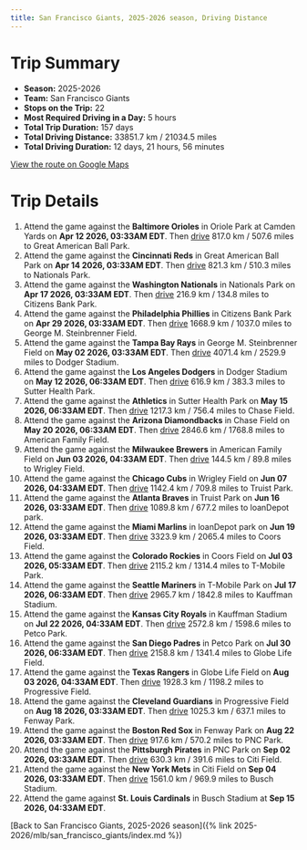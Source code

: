 ```yaml
---
title: San Francisco Giants, 2025-2026 season, Driving Distance
---
```


# Trip Summary
- **Season:** 2025-2026
- **Team:** San Francisco Giants
- **Stops on the Trip:** 22
- **Most Required Driving in a Day:** 5 hours
- **Total Trip Duration:** 157 days
- **Total Driving Distance:** 33851.7 km / 21034.5 miles
- **Total Driving Duration:** 12 days, 21 hours, 56 minutes

[View the route on Google Maps](https://www.google.com/maps/dir/Oriole+Park+at+Camden+Yards+Baltimore/Great+American+Ball+Park+Cincinnati/Nationals+Park+Washington/Citizens+Bank+Park+Philadelphia/George+M.+Steinbrenner+Field+Tampa/Dodger+Stadium+Los+Angeles/Sutter+Health+Park+Sacramento/Chase+Field+Phoenix/American+Family+Field+Milwaukee/Wrigley+Field+Chicago/Truist+Park+Atlanta/loanDepot+park+Miami/Coors+Field+Denver/T-Mobile+Park+Seattle/Kauffman+Stadium+Kansas+City/Petco+Park+San+Diego/Globe+Life+Field+Arlington/Progressive+Field+Cleveland/Fenway+Park+Boston/PNC+Park+Pittsburgh/Citi+Field+Flushing/Busch+Stadium+St.+Louis)

# Trip Details
1. Attend the game against the **Baltimore Orioles** in Oriole Park at Camden Yards on **Apr 12 2026, 03:33AM EDT**. Then [drive](https://www.google.com/maps/dir/Oriole+Park+at+Camden+Yards+Baltimore/Great+American+Ball+Park+Cincinnati) 817.0 km / 507.6 miles to Great American Ball Park.
2. Attend the game against the **Cincinnati Reds** in Great American Ball Park on **Apr 14 2026, 03:33AM EDT**. Then [drive](https://www.google.com/maps/dir/Great+American+Ball+Park+Cincinnati/Nationals+Park+Washington) 821.3 km / 510.3 miles to Nationals Park.
3. Attend the game against the **Washington Nationals** in Nationals Park on **Apr 17 2026, 03:33AM EDT**. Then [drive](https://www.google.com/maps/dir/Nationals+Park+Washington/Citizens+Bank+Park+Philadelphia) 216.9 km / 134.8 miles to Citizens Bank Park.
4. Attend the game against the **Philadelphia Phillies** in Citizens Bank Park on **Apr 29 2026, 03:33AM EDT**. Then [drive](https://www.google.com/maps/dir/Citizens+Bank+Park+Philadelphia/George+M.+Steinbrenner+Field+Tampa) 1668.9 km / 1037.0 miles to George M. Steinbrenner Field.
5. Attend the game against the **Tampa Bay Rays** in George M. Steinbrenner Field on **May 02 2026, 03:33AM EDT**. Then [drive](https://www.google.com/maps/dir/George+M.+Steinbrenner+Field+Tampa/Dodger+Stadium+Los+Angeles) 4071.4 km / 2529.9 miles to Dodger Stadium.
6. Attend the game against the **Los Angeles Dodgers** in Dodger Stadium on **May 12 2026, 06:33AM EDT**. Then [drive](https://www.google.com/maps/dir/Dodger+Stadium+Los+Angeles/Sutter+Health+Park+Sacramento) 616.9 km / 383.3 miles to Sutter Health Park.
7. Attend the game against the **Athletics** in Sutter Health Park on **May 15 2026, 06:33AM EDT**. Then [drive](https://www.google.com/maps/dir/Sutter+Health+Park+Sacramento/Chase+Field+Phoenix) 1217.3 km / 756.4 miles to Chase Field.
8. Attend the game against the **Arizona Diamondbacks** in Chase Field on **May 20 2026, 06:33AM EDT**. Then [drive](https://www.google.com/maps/dir/Chase+Field+Phoenix/American+Family+Field+Milwaukee) 2846.6 km / 1768.8 miles to American Family Field.
9. Attend the game against the **Milwaukee Brewers** in American Family Field on **Jun 03 2026, 04:33AM EDT**. Then [drive](https://www.google.com/maps/dir/American+Family+Field+Milwaukee/Wrigley+Field+Chicago) 144.5 km / 89.8 miles to Wrigley Field.
10. Attend the game against the **Chicago Cubs** in Wrigley Field on **Jun 07 2026, 04:33AM EDT**. Then [drive](https://www.google.com/maps/dir/Wrigley+Field+Chicago/Truist+Park+Atlanta) 1142.4 km / 709.8 miles to Truist Park.
11. Attend the game against the **Atlanta Braves** in Truist Park on **Jun 16 2026, 03:33AM EDT**. Then [drive](https://www.google.com/maps/dir/Truist+Park+Atlanta/loanDepot+park+Miami) 1089.8 km / 677.2 miles to loanDepot park.
12. Attend the game against the **Miami Marlins** in loanDepot park on **Jun 19 2026, 03:33AM EDT**. Then [drive](https://www.google.com/maps/dir/loanDepot+park+Miami/Coors+Field+Denver) 3323.9 km / 2065.4 miles to Coors Field.
13. Attend the game against the **Colorado Rockies** in Coors Field on **Jul 03 2026, 05:33AM EDT**. Then [drive](https://www.google.com/maps/dir/Coors+Field+Denver/T-Mobile+Park+Seattle) 2115.2 km / 1314.4 miles to T-Mobile Park.
14. Attend the game against the **Seattle Mariners** in T-Mobile Park on **Jul 17 2026, 06:33AM EDT**. Then [drive](https://www.google.com/maps/dir/T-Mobile+Park+Seattle/Kauffman+Stadium+Kansas+City) 2965.7 km / 1842.8 miles to Kauffman Stadium.
15. Attend the game against the **Kansas City Royals** in Kauffman Stadium on **Jul 22 2026, 04:33AM EDT**. Then [drive](https://www.google.com/maps/dir/Kauffman+Stadium+Kansas+City/Petco+Park+San+Diego) 2572.8 km / 1598.6 miles to Petco Park.
16. Attend the game against the **San Diego Padres** in Petco Park on **Jul 30 2026, 06:33AM EDT**. Then [drive](https://www.google.com/maps/dir/Petco+Park+San+Diego/Globe+Life+Field+Arlington) 2158.8 km / 1341.4 miles to Globe Life Field.
17. Attend the game against the **Texas Rangers** in Globe Life Field on **Aug 03 2026, 04:33AM EDT**. Then [drive](https://www.google.com/maps/dir/Globe+Life+Field+Arlington/Progressive+Field+Cleveland) 1928.3 km / 1198.2 miles to Progressive Field.
18. Attend the game against the **Cleveland Guardians** in Progressive Field on **Aug 18 2026, 03:33AM EDT**. Then [drive](https://www.google.com/maps/dir/Progressive+Field+Cleveland/Fenway+Park+Boston) 1025.3 km / 637.1 miles to Fenway Park.
19. Attend the game against the **Boston Red Sox** in Fenway Park on **Aug 22 2026, 03:33AM EDT**. Then [drive](https://www.google.com/maps/dir/Fenway+Park+Boston/PNC+Park+Pittsburgh) 917.6 km / 570.2 miles to PNC Park.
20. Attend the game against the **Pittsburgh Pirates** in PNC Park on **Sep 02 2026, 03:33AM EDT**. Then [drive](https://www.google.com/maps/dir/PNC+Park+Pittsburgh/Citi+Field+Flushing) 630.3 km / 391.6 miles to Citi Field.
21. Attend the game against the **New York Mets** in Citi Field on **Sep 04 2026, 03:33AM EDT**. Then [drive](https://www.google.com/maps/dir/Citi+Field+Flushing/Busch+Stadium+St.+Louis) 1561.0 km / 969.9 miles to Busch Stadium.
22. Attend the game against **St. Louis Cardinals** in Busch Stadium at **Sep 15 2026, 04:33AM EDT**.

[Back to San Francisco Giants, 2025-2026 season]({% link 2025-2026/mlb/san_francisco_giants/index.md %})

